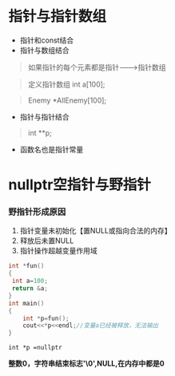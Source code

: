 # 指针与指针数组
- 指针和const结合
- 指针与数组结合
>如果指针的每个元素都是指针--->指针数组

> 定义指针数组
> int a[100];

> Enemy *AllEnemy[100];
- 指针与指针结合
>int **p;
- 函数名也是指针常量

# nullptr空指针与野指针

### 野指针形成原因
1. 指针变量未初始化【置NULL或指向合法的内存】
2. 释放后未置NULL
3. 指针操作超越变量作用域
```cpp
int *fun()
{
 int a=100;
 return &a;
}
int main()
{
    int *p=fun();
    cout<<*p<<endl;//变量a已经被释放，无法输出
}
```
`int *p =nullptr`

**整数0，字符串结束标志'\0',NULL,在内存中都是0**